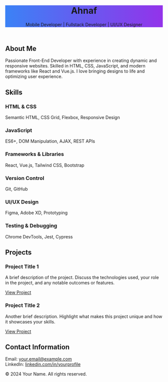 <html lang="en">
<head>
    <meta charset="UTF-8">
    <meta name="viewport" content="width=device-width, initial-scale=1.0">
    <title>Ahnaf - Software Developer</title>
    <script src="https://cdn.tailwindcss.com"></script>
    <style>
        .bg-custom-gradient {
            background: linear-gradient(90deg, #3b82f6, #9333ea);
        }
    </style>
</head>
<body class="bg-gray-100 text-gray-800 font-sans">

<header class="bg-custom-gradient text-white text-center py-10">
    <h1 class="text-5xl font-bold">Ahnaf</h1>
    <p class="text-2xl mt-4">Mobile Developer | Fullstack Developer | UI/UX Designer</p>
</header>

<section class="max-w-6xl mx-auto mt-12 p-8 bg-white rounded-lg shadow-lg">
    <h2 class="text-3xl font-semibold text-blue-600 border-b-4 border-blue-600 pb-2">About Me</h2>
    <p class="mt-6 text-lg">
        Passionate Front-End Developer with experience in creating dynamic and responsive websites. Skilled in HTML, CSS, JavaScript, and modern frameworks like React and Vue.js. I love bringing designs to life and optimizing user experience.
    </p>
</section>

<section class="max-w-6xl mx-auto mt-12 p-8 bg-white rounded-lg shadow-lg">
    <h2 class="text-3xl font-semibold text-blue-600 border-b-4 border-blue-600 pb-2">Skills</h2>
    <div class="grid grid-cols-1 md:grid-cols-2 lg:grid-cols-3 gap-6 mt-6">
        <div class="text-lg font-medium">
            <h3 class="text-xl font-semibold text-blue-500">HTML & CSS</h3>
            <p class="text-gray-600">Semantic HTML, CSS Grid, Flexbox, Responsive Design</p>
        </div>
        <div class="text-lg font-medium">
            <h3 class="text-xl font-semibold text-blue-500">JavaScript</h3>
            <p class="text-gray-600">ES6+, DOM Manipulation, AJAX, REST APIs</p>
        </div>
        <div class="text-lg font-medium">
            <h3 class="text-xl font-semibold text-blue-500">Frameworks & Libraries</h3>
            <p class="text-gray-600">React, Vue.js, Tailwind CSS, Bootstrap</p>
        </div>
        <div class="text-lg font-medium">
            <h3 class="text-xl font-semibold text-blue-500">Version Control</h3>
            <p class="text-gray-600">Git, GitHub</p>
        </div>
        <div class="text-lg font-medium">
            <h3 class="text-xl font-semibold text-blue-500">UI/UX Design</h3>
            <p class="text-gray-600">Figma, Adobe XD, Prototyping</p>
        </div>
        <div class="text-lg font-medium">
            <h3 class="text-xl font-semibold text-blue-500">Testing & Debugging</h3>
            <p class="text-gray-600">Chrome DevTools, Jest, Cypress</p>
        </div>
    </div>
</section>

<section class="max-w-6xl mx-auto mt-12 p-8 bg-white rounded-lg shadow-lg">
    <h2 class="text-3xl font-semibold text-blue-600 border-b-4 border-blue-600 pb-2">Projects</h2>
    <div class="grid grid-cols-1 md:grid-cols-2 gap-6 mt-6">
        <div class="bg-gray-50 p-6 rounded-lg shadow-md">
            <h3 class="text-2xl font-semibold text-blue-500">Project Title 1</h3>
            <p class="text-gray-600 mt-2">
                A brief description of the project. Discuss the technologies used, your role in the project, and any notable outcomes or features.
            </p>
            <a href="https://www.example.com" target="_blank" class="text-blue-600 hover:underline mt-4 block">View Project</a>
        </div>
        <div class="bg-gray-50 p-6 rounded-lg shadow-md">
            <h3 class="text-2xl font-semibold text-blue-500">Project Title 2</h3>
            <p class="text-gray-600 mt-2">
                Another brief description. Highlight what makes this project unique and how it showcases your skills.
            </p>
            <a href="https://www.example.com" target="_blank" class="text-blue-600 hover:underline mt-4 block">View Project</a>
        </div>
    </div>
</section>

<section class="max-w-6xl mx-auto mt-12 p-8 bg-white rounded-lg shadow-lg">
    <h2 class="text-3xl font-semibold text-blue-600 border-b-4 border-blue-600 pb-2">Contact Information</h2>
    <div class="mt-6 flex flex-col md:flex-row justify-between text-lg">
        <div class="mb-4 md:mb-0">Email: <a href="mailto:your.email@example.com" class="text-blue-600 hover:underline">your.email@example.com</a></div>
        <div>LinkedIn: <a href="https://www.linkedin.com/in/yourprofile" target="_blank" class="text-blue-600 hover:underline">linkedin.com/in/yourprofile</a></div>
    </div>
</section>

<footer class="text-center py-6 mt-12 bg-gray-200">
    <p class="text-gray-600">&copy; 2024 Your Name. All rights reserved.</p>
</footer>

</body>
</html>
